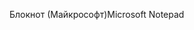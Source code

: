 <span data-ttu-id="5f38d-101">Блокнот (Майкрософт)</span><span class="sxs-lookup"><span data-stu-id="5f38d-101">Microsoft Notepad</span></span>
